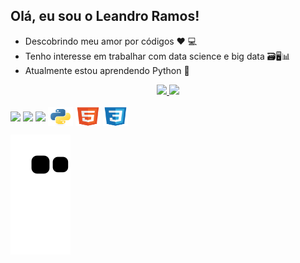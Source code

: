 ## Olá, eu sou o Leandro Ramos!

- Descobrindo meu amor por códigos ❤️ 💻 <br>
- Tenho interesse em trabalhar com data science e big data 🗃️🖥️📊 <br>
- Atualmente estou aprendendo Python 🐍

<div align="center">
  <a href="https://github.com/LP-Ramos">
  <img height="150em" src="https://github-readme-stats.vercel.app/api?username=lp-ramos&show_icons=true&theme=gotham&include_all_commits=true&count_private=true"/>
  <img height="150em" src="https://github-readme-stats.vercel.app/api/top-langs/?username=lp-ramos&layout=compact&langs_count=7&theme=gotham"/>
</div>
 
<div style="display: inline_block"><br>
  <a href="https://instagram.com/leandromtg" target="_blank"><img src="https://img.shields.io/badge/-Instagram-%23E4405F?style=for-the-badge&logo=instagram&logoColor=white" target="_blank" align="center"></a>
  <a href = "mailto:ognemalf2@gmail.com"><img src="https://img.shields.io/badge/-Gmail-%23333?style=for-the-badge&logo=gmail&logoColor=white" target="_blank" align="center"></a>
  <a href="https://www.linkedin.com/in/lp-ramos" target="_blank"><img src="https://img.shields.io/badge/-LinkedIn-%230077B5?style=for-the-badge&logo=linkedin&logoColor=white" target="_blank" align="center"></a> 
  <img align="center" alt="Python" height="30" width="40" src="https://raw.githubusercontent.com/devicons/devicon/master/icons/python/python-original.svg">
  <img align="center" alt="HTML" height="30" width="40" src="https://raw.githubusercontent.com/devicons/devicon/master/icons/html5/html5-original.svg">
  <img align="center" alt="CSS" height="30" width="40" src="https://raw.githubusercontent.com/devicons/devicon/master/icons/css3/css3-original.svg">
</div>
  
  

![Snake animation](https://github.com/LP-Ramos/LP-Ramos/blob/output/github-contribution-grid-snake.svg)
 

<!---
LP-Ramos/LP-Ramos is a ✨ special ✨ repository because its `README.md` (this file) appears on your GitHub profile.
You can click the Preview link to take a look at your changes.
--->
